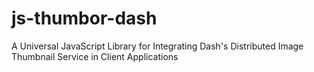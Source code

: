 # js-thumbor-dash
A Universal JavaScript Library for Integrating Dash's Distributed Image Thumbnail Service in Client Applications
